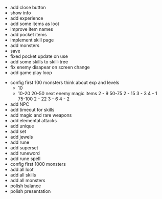 + add close button
+ show info
+ add experience
+ add some items as loot
+ improve item names
+ add pocket items
+ implement skill page
+ add monsters
+ save
+ fixed pocket update on use
+ add some skills to skill-tree
+ fix enemy disapear on screen change
+ add game play loop
- config first 100 monsters
    think about exp and levels
    + 10
    + 10-20
    20-50
        next enemy
        magic items
        2 - 9
    50-75
        2 - 15
        3 - 3
        4 - 1
    75-100
        2 - 22
        3 - 6
        4 - 2
- add NPC
- add timeout for skills
- add magic and rare weapons
- add elemental attacks
- add unique
- add set
- add jewels
- add rune
- add superset
- add runeword
- add rune spell
- config first 1000 monsters
- add all loot
- add all skills
- add all monsters
- polish balance
- polish presentation